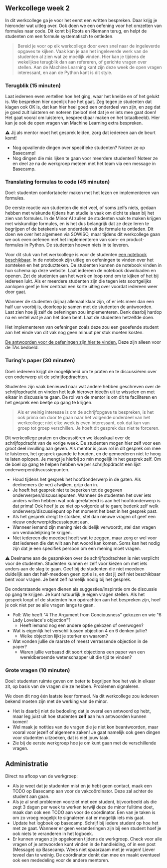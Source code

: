 ## Werkcollege week 2

In dit werkcollege ga je voor het eerst een written bespreken. Daar krijg je hieronder wat uitleg over. Ook doen we een oefening voor het omzetten van formules naar code. Dit komt bij Roots en Riemann terug, en helpt de studenten om een formule systematisch te ontleden.

> Bereid je voor op elk werkcollege door even snel naar de ingeleverde opgaves te kijken. Vaak kan je aan het ingeleverde werk van de studenten al zien wat ze moeilijk vinden. Hier kan je tijdens de wekelijkse terugblik dan aan refereren, of gerichte vragen over stellen. Aan de Machine Learning kant zijn deze week de open vragen interessant, en aan de Python kant is dit style.

### Terugblik (15 minuten)

Laat iedereen even vertellen hoe het ging, waar het knelde en of het gelukt is. We bespreken hier openlijk hoe het gaat. Zeg tegen je studenten dat klagen ook OK is, dat kan hier heel goed een onderdeel van zijn, en zeg dat je goed zult luisteren en noteren (beloof niet dat je er iets mee gaat doen! Het gaat vooral om luisteren, bespreekbaar maken en het totaalbeeld). Hier kan je ook de open vragen van Machine Learning extra bespreken.

⚠️ Jij als mentor moet het gesprek leiden, zorg dat iedereen aan de beurt komt!

- Nog opvallende dingen over specifieke studenten? Noteer ze op Basecamp!
- Nog dingen die mis lijken te gaan voor meerdere studenten? Noteer ze en deel ze na de werkgroep meteen met het team via een message in Basecamp.

### Translating formulas to code (45 minuten)

Doel: studenten comfortabeler maken met het lezen en implementeren van formules.

De eerste reactie van studenten die niet veel, of soms zelfs niets, gedaan hebben met wiskunde tijdens hun studie is vaak om dicht te slaan bij het zien van formules. In de Minor AI zullen de studenten vaak te maken krijgen met wiskundige formules, en is het dus belangrijk dat ze deze leren te begrijpen of de betekenis van onderdelen uit de formule te ontleden. Dit doen we over het algemeen via SOWISO, maar tijdens dit werkcollege gaan we ook even oefenen met het implementeren van som- en product-formules in Python. De studenten hoeven niets in te leveren.

Voor dit stuk van het werkcollege is voor de studenten [een notebook beschikbaar](sums/translating-formulas.zip). In de notebook zijn uitleg en oefeningen te vinden over het somteken en het productteken. De studenten kunnen de notebook vinden in hun schema op deze website. Laat iedereen de notebook downloaden en openen. Zet de studenten aan het werk en loop rond om te kijken of het bij iedereen lukt. Als er meerdere studenten zijn die tegen iets soortgelijks aanlopen geef je hier centraal een korte uitleg over voordat iedereen weer door gaat.

Wanneer de studenten (bijna) allemaal klaar zijn, of er iets meer dan een half uur voorbij is, doorloop je samen met de studenten de antwoorden. Laat zien hoe jij zelf de oefeningen zou implementeren. Denk daarbij hardop na en vertel wat je aan het doen bent. Laat de studenten hetzelfde doen.

Het implementeren van oefeningen zoals deze zou een geoefende student aan het einde van dit vak nog geen minuut per stuk moeten kosten.

[De antwoorden voor de oefeningen zijn hier te vinden.](sums/answers-translating-formulas.zip) Deze zijn alleen voor de TAs bedoeld.

### Turing's paper (30 minuten)

Doel: iedereen krijgt de mogelijkheid om te praten en te discussiëren over een onderwerp uit de schrijfopdrachten.

Studenten zijn vaak benieuwd naar wat andere hebben geschreven over de schrijfopdracht en vinden het leuk hierover ideeën uit te wisselen en met elkaar in discussie te gaan. De rol van de mentor is om dit te faciliteren en het gesprek een beetje op gang te krijgen.

> Als er weinig interesse is om de schrijfopgave te bespreken, is het ook prima om door te gaan naar het volgende onderdeel van het werkcollege; niet elke week is even interessant, ook dat kan van groep tot groep verschillen. Je hoeft dit gesprek dus niet te forceren.

Dit werkcollege praten en discussiëren we klassikaal over de schrijfopdracht van de vorige week. De studenten mogen hier zelf voor een groot deel invulling aan geven. Als mentor is jouw rol in dit gesprek om mee te luisteren, het gesprek gaande te houden, en de gemoederen niet te hoog te laten oplopen. Je mengt je hierbij zo min mogelijk in het gesprek zelf. Om de boel op gang te helpen hebben we per schrijfopdracht een lijst onderwerpen/discussiepunten.

- Houd tijdens het gesprek het hoofdonderwerp in de gaten. Als deelnemers (te ver) afwijken, grijp dan in.
- Je hoeft het gesprek niet te beperken tot de gegeven onderwerpen/discussiepunten. Wanneer de studenten het over iets anders willen hebben wat ook gerelateerd is aan het hoofdonderwerp is dat prima! Ook hoef je ze niet op volgorde af te gaan; bedenk zelf welk onderwerp/discussiepunt op het moment het best in het gesprek past.
- Als het gesprek dreigt te stokken, stel dan nieuwe vragen of geef een nieuw onderwerp/discussiepunt aan.
- Wanneer iemand zijn mening niet duidelijk verwoordt, stel dan vragen om verduidelijking te krijgen.
- Niet iedereen die meedoet hoeft wat te zeggen, maar zorg er wel voor dat iedereen die dat wilt aan het woord kan komen. Soms kan het nodig zijn dat je een specifiek persoon om een mening moet vragen.

⚠️ Deelname aan de gesprekken over de schrijfopdrachten is niet verplicht voor de studenten. Studenten kunnen er zelf voor kiezen om met iets anders aan de slag te gaan. Geef bij de studenten die niet meedoen duidelijk aan dat half-meedoen geen optie is, en dat jij zelf niet beschikbaar bent voor vragen. Je bent zelf namelijk nodig bij het gesprek.

De onderstaande vragen dienen als suggesties/inspiratie om de discussie op gang te krijgen. Je kunt natuurlijk je eigen vragen stellen. Als het gesprek loopt of de studenten hun opdrachten aan het bespreken zijn, hoef je ook niet per se alle vragen langs te gaan.

- Poll: Wie heeft "4 The Argument from Conciousness" gekozen en wie "6 Lady Lovelace's objection"?
    - Heeft iemand nog een andere optie gekozen of overwogen?
- Wat is eigenlijk het verschil tussen objection 4 en 6 denken jullie?
    - Welke objection lijkt je sterker en waarom?
- Wat vonden jullie de raarste of meest verrassende objection in de paper?
    - Waren jullie verbaasd dit soort objections een paper van een wereldberoemde wetenschapper uit die tijd te vinden?

### Grote vragen (10 minuten)

Doel: studenten ruimte geven om beter te begrijpen hoe het vak in elkaar zit, op basis van de vragen die ze hebben. Problemen signaleren.

We doen dit nog één laatste keer formeel. Na dit werkcollege zou iedereen bekend moeten zijn met de werking van de minor.

- Het is daarbij  niet de bedoeling dat je overal een antwoord op hebt, maar leg juist uit hoe studenten **zelf** aan hun antwoorden kunnen komen!
- Wel maak je notities van de vragen die je niet kon beantwoorden, maar vooral voor jezelf of algemene zaken! Je gaat namelijk ook geen dingen voor studenten uitzoeken, dat is niet jouw taak.
- Zie bij de eerste werkgroep hoe je om kunt gaan met de verschillende vragen.

## Administratie

Direct na afloop van de werkgroep:

- Als je weet dat je studenten mist en je hebt geen contact, maak een TODO op Basecamp aan voor de vakcoördinator. Deze zal achter de student aan gaan.
- Als je al snel problemen voorziet met een student, bijvoorbeeld als die zegt 3 dagen per week te werken terwijl deze de minor fulltime doet, maak dan ook een TODO aan voor de coördinator. Een van je taken is om zo vroeg mogelijk te signaleren dat er mogelijk iets mis gaat.
- Update het logboek op basecamp. Schrijf bij iedere student op hoe het met ze gaat. Wanneer er geen veranderingen zijn bij een student hoef je ook niets te veranderen in het logboek.
- Er kunnen vragen zijn opgekomen tijdens de werkgroep. Check voor alle vragen of je antwoorden kunt vinden in de handleiding, of in een post (Message) op Basecamp. Wees niet spaarzaam met je vragen! Liever teveel dan te weinig. De coördinator denkt dan mee en maakt eventueel ook een mededeling voor de andere mentoren.

